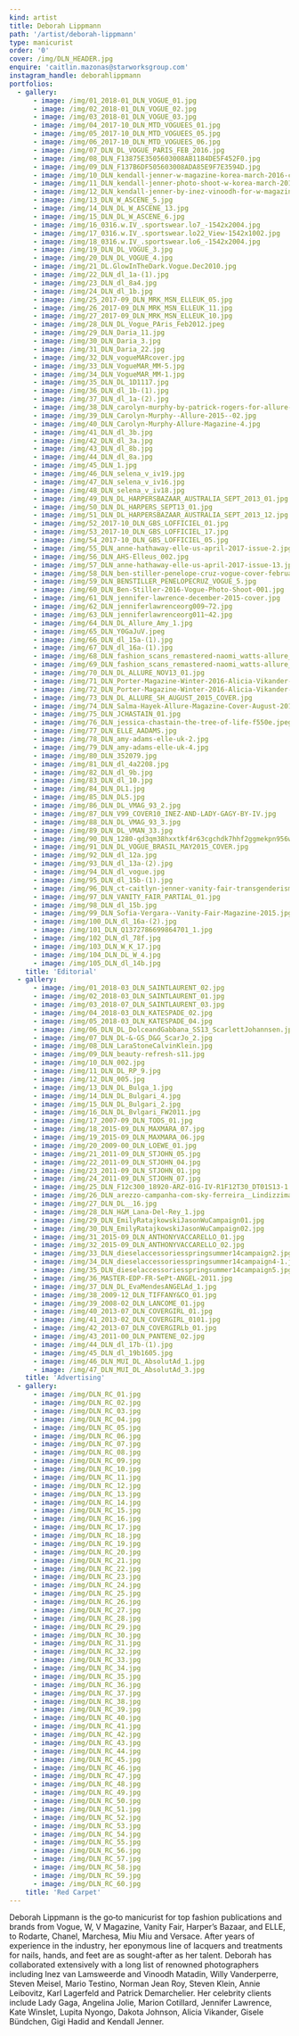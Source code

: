 ```yaml
---
kind: artist
title: Deborah Lippmann
path: '/artist/deborah-lippmann'
type: manicurist
order: '0'
cover: /img/DLN_HEADER.jpg
enquire: 'caitlin.mazonas@starworksgroup.com'
instagram_handle: deborahlippmann
portfolios:
  - gallery:
      - image: /img/01_2018-01_DLN_VOGUE_01.jpg
      - image: /img/02_2018-01_DLN_VOGUE_02.jpg
      - image: /img/03_2018-01_DLN_VOGUE_03.jpg
      - image: /img/04_2017-10_DLN_MTD_VOGUEES_01.jpg
      - image: /img/05_2017-10_DLN_MTD_VOGUEES_05.jpg
      - image: /img/06_2017-10_DLN_MTD_VOGUEES_06.jpg
      - image: /img/07_DLN_DL_VOGUE_PARIS_FEB_2016.jpg
      - image: /img/08_DLN_F13875E3505603008AB1184DE5F452F0.jpg
      - image: /img/09_DLN_F137B6DF505603008ADA85E9F7E3594D.jpg
      - image: /img/10_DLN_kendall-jenner-w-magazine-korea-march-2016-cover-2-(1).jpg
      - image: /img/11_DLN_kendall-jenner-photo-shoot-w-korea-march-2016-7.jpg
      - image: /img/12_DLN_kendall-jenner-by-inez-vinoodh-for-w-magazine-korea-march-2016-issue_5.jpg
      - image: /img/13_DLN_W_ASCENE_5.jpg
      - image: /img/14_DLN_DL_W_ASCENE_13.jpg
      - image: /img/15_DLN_DL_W_ASCENE_6.jpg
      - image: /img/16_0316.w.IV_.sportswear.lo7_-1542x2004.jpg
      - image: /img/17_0316.w.IV_.sportswear.lo22_View-1542x1002.jpg
      - image: /img/18_0316.w.IV_.sportswear.lo6_-1542x2004.jpg
      - image: /img/19_DLN_DL_VOGUE_3.jpg
      - image: /img/20_DLN_DL_VOGUE_4.jpg
      - image: /img/21_DL.GlowInTheDark.Vogue.Dec2010.jpg
      - image: /img/22_DLN_dl_1a-(1).jpg
      - image: /img/23_DLN_dl_8a4.jpg
      - image: /img/24_DLN_dl_1b.jpg
      - image: /img/25_2017-09_DLN_MRK_MSN_ELLEUK_05.jpg
      - image: /img/26_2017-09_DLN_MRK_MSN_ELLEUK_11.jpg
      - image: /img/27_2017-09_DLN_MRK_MSN_ELLEUK_10.jpg
      - image: /img/28_DLN_DL_Vogue_PAris_Feb2012.jpeg
      - image: /img/29_DLN_Daria_11.jpg
      - image: /img/30_DLN_Daria_3.jpg
      - image: /img/31_DLN_Daria_22.jpg
      - image: /img/32_DLN_vogueMARcover.jpg
      - image: /img/33_DLN_VogueMAR_MM-5.jpg
      - image: /img/34_DLN_VogueMAR_MM-1.jpg
      - image: /img/35_DLN_DL_1D1117.jpg
      - image: /img/36_DLN_dl_1b-(1).jpg
      - image: /img/37_DLN_dl_1a-(2).jpg
      - image: /img/38_DLN_carolyn-murphy-by-patrick-rogers-for-allure-magazine-april-2015-3.jpg
      - image: /img/39_DLN_Carolyn-Murphy--Allure-2015--02.jpg
      - image: /img/40_DLN_Carolyn-Murphy-Allure-Magazine-4.jpg
      - image: /img/41_DLN_dl_3b.jpg
      - image: /img/42_DLN_dl_3a.jpg
      - image: /img/43_DLN_dl_8b.jpg
      - image: /img/44_DLN_dl_8a.jpg
      - image: /img/45_DLN_1.jpg
      - image: /img/46_DLN_selena_v_iv19.jpg
      - image: /img/47_DLN_selena_v_iv16.jpg
      - image: /img/48_DLN_selena_v_iv18.jpg
      - image: /img/49_DLN_DL_HARPERSBAZAAR_AUSTRALIA_SEPT_2013_01.jpg
      - image: /img/50_DLN_DL_HARPERS_SEPT13_01.jpg
      - image: /img/51_DLN_DL_HARPERSBAZAAR_AUSTRALIA_SEPT_2013_12.jpg
      - image: /img/52_2017-10_DLN_GBS_LOFFICIEL_01.jpg
      - image: /img/53_2017-10_DLN_GBS_LOFFICIEL_17.jpg
      - image: /img/54_2017-10_DLN_GBS_LOFFICIEL_05.jpg
      - image: /img/55_DLN_anne-hathaway-elle-us-april-2017-issue-2.jpg
      - image: /img/56_DLN_AHS-Elleus_002.jpg
      - image: /img/57_DLN_anne-hathaway-elle-us-april-2017-issue-13.jpg
      - image: /img/58_DLN_ben-stiller-penelope-cruz-vogue-cover-february-2016-zoolander-2-00.jpg
      - image: /img/59_DLN_BENSTILLER_PENELOPECRUZ_VOGUE_5.jpg
      - image: /img/60_DLN_Ben-Stiller-2016-Vogue-Photo-Shoot-001.jpg
      - image: /img/61_DLN_jennifer-lawrence-december-2015-cover.jpg
      - image: /img/62_DLN_jenniferlawrenceorg009~72.jpg
      - image: /img/63_DLN_jenniferlawrenceorg011~42.jpg
      - image: /img/64_DLN_DL_Allure_Amy_1.jpg
      - image: /img/65_DLN_Y0GaJuV.jpeg
      - image: /img/66_DLN_dl_15a-(1).jpg
      - image: /img/67_DLN_dl_16a-(1).jpg
      - image: /img/68_DLN_fashion_scans_remastered-naomi_watts-allure_usa-november_2013-scanned_by_vampirehorde-hq-1.jpg
      - image: /img/69_DLN_fashion_scans_remastered-naomi_watts-allure_usa-.jpg
      - image: /img/70_DLN_DL_ALLURE_NOV13_01.jpg
      - image: /img/71_DLN_Porter-Magazine-Winter-2016-Alicia-Vikander-by-Ryan-McGinley-6.jpg
      - image: /img/72_DLN_Porter-Magazine-Winter-2016-Alicia-Vikander-by-Ryan-McGinley-1.jpg
      - image: /img/73_DLN_DL_ALLURE_SH_AUGUST_2015_COVER.jpg
      - image: /img/74_DLN_Salma-Hayek-Allure-Magazine-Cover-August-2015-1.jpg
      - image: /img/75_DLN_JCHASTAIN_01.jpg
      - image: /img/76_DLN_jessica-chastain-the-tree-of-life-f550e.jpeg
      - image: /img/77_DLN_ELLE_AADAMS.jpg
      - image: /img/78_DLN_amy-adams-elle-uk-2.jpg
      - image: /img/79_DLN_amy-adams-elle-uk-4.jpg
      - image: /img/80_DLN_352079.jpg
      - image: /img/81_DLN_dl_4a2208.jpg
      - image: /img/82_DLN_dl_9b.jpg
      - image: /img/83_DLN_dl_10.jpg
      - image: /img/84_DLN_DL1.jpg
      - image: /img/85_DLN_DL5.jpg
      - image: /img/86_DLN_DL_VMAG_93_2.jpg
      - image: /img/87_DLN_V99_COVER10_INEZ-AND-LADY-GAGY-BY-IV.jpg
      - image: /img/88_DLN_DL_VMAG_93_3.jpg
      - image: /img/89_DLN_DL_VMAN_33.jpg
      - image: /img/90_DLN_1280-qd3qm38hxxtkf4r63cgchdk7hhf2ggmekpn956w7.jpg
      - image: /img/91_DLN_DL_VOGUE_BRASIL_MAY2015_COVER.jpg
      - image: /img/92_DLN_dl_12a.jpg
      - image: /img/93_DLN_dl_13a-(2).jpg
      - image: /img/94_DLN_dl_vogue.jpg
      - image: /img/95_DLN_dl_15b-(1).jpg
      - image: /img/96_DLN_ct-caitlyn-jenner-vanity-fair-transgenderism-p-001.jpg
      - image: /img/97_DLN_VANITY_FAIR_PARTIAL_01.jpg
      - image: /img/98_DLN_dl_15b.jpg
      - image: /img/99_DLN_Sofia-Vergara--Vanity-Fair-Magazine-2015.jpg
      - image: /img/100_DLN_dl_16a-(2).jpg
      - image: /img/101_DLN_Q1372786699864701_1.jpg
      - image: /img/102_DLN_dl_78f.jpg
      - image: /img/103_DLN_W_K_17.jpg
      - image: /img/104_DLN_DL_W_4.jpg
      - image: /img/105_DLN_dl_14b.jpg
    title: 'Editorial'
  - gallery:
      - image: /img/01_2018-03_DLN_SAINTLAURENT_02.jpg
      - image: /img/02_2018-03_DLN_SAINTLAURENT_01.jpg
      - image: /img/03_2018-07_DLN_SAINTLAURENT_03.jpg
      - image: /img/04_2018-03_DLN_KATESPADE_02.jpg
      - image: /img/05_2018-03_DLN_KATESPADE_04.jpg
      - image: /img/06_DLN_DL_DolceandGabbana_SS13_ScarlettJohannsen.jpg
      - image: /img/07_DLN_DL-&-GS_D&G_ScarJo_2.jpg
      - image: /img/08_DLN_LaraStoneCalvinKlein.jpg
      - image: /img/09_DLN_beauty-refresh-s11.jpg
      - image: /img/10_DLN_002.jpg
      - image: /img/11_DLN_DL_RP_9.jpg
      - image: /img/12_DLN_005.jpg
      - image: /img/13_DLN_DL_Bulga_1.jpg
      - image: /img/14_DLN_DL_Bulgari_4.jpg
      - image: /img/15_DLN_DL_Bulgari_2.jpg
      - image: /img/16_DLN_DL_Bvlgari_FW2011.jpg
      - image: /img/17_2007-09_DLN_TODS_01.jpg
      - image: /img/18_2015-09_DLN_MAXMARA_07.jpg
      - image: /img/19_2015-09_DLN_MAXMARA_06.jpg
      - image: /img/20_2009-00_DLN_LOEWE_01.jpg
      - image: /img/21_2011-09_DLN_STJOHN_05.jpg
      - image: /img/22_2011-09_DLN_STJOHN_04.jpg
      - image: /img/23_2011-09_DLN_STJOHN_01.jpg
      - image: /img/24_2011-09_DLN_STJOHN_07.jpg
      - image: /img/25_DLN_F12c300_18920-ARZ-01G-IV-R1F12T30_DT01S13-1.jpg
      - image: /img/26_DLN_arezzo-campanha-com-sky-ferreira__Lindizzima.jpg
      - image: /img/27_DLN_DL__16.jpg
      - image: /img/28_DLN_H&M_Lana-Del-Rey_1.jpg
      - image: /img/29_DLN_EmilyRatajkowskiJasonWuCampaign01.jpg
      - image: /img/30_DLN_EmilyRatajkowskiJasonWuCampaign02.jpg
      - image: /img/31_2015-09_DLN_ANTHONYVACCARELLO_01.jpg
      - image: /img/32_2015-09_DLN_ANTHONYVACCARELLO_02.jpg
      - image: /img/33_DLN_dieselaccessoriesspringsummer14campaign2.jpg
      - image: /img/34_DLN_dieselaccessoriesspringsummer14campaign4-1.jpg
      - image: /img/35_DLN_dieselaccessoriesspringsummer14campaign5.jpg
      - image: /img/36_MASTER-EDP-FR-SePt-ANGEL-2011.jpg
      - image: /img/37_DLN_DL_EvaMendesANGELAd_1.jpg
      - image: /img/38_2009-12_DLN_TIFFANY&CO_01.jpg
      - image: /img/39_2008-02_DLN_LANCOME_01.jpg
      - image: /img/40_2013-07_DLN_COVERGIRL_01.jpg
      - image: /img/41_2013-02_DLN_COVERGIRL_0101.jpg
      - image: /img/42_2013-07_DLN_COVERGIRLb_01.jpg
      - image: /img/43_2011-00_DLN_PANTENE_02.jpg
      - image: /img/44_DLN_dl_17b-(1).jpg
      - image: /img/45_DLN_dl_19b1605.jpg
      - image: /img/46_DLN_MUI_DL_AbsolutAd_1.jpg
      - image: /img/47_DLN_MUI_DL_AbsolutAd_3.jpg
    title: 'Advertising'
  - gallery:
      - image: /img/DLN_RC_01.jpg
      - image: /img/DLN_RC_02.jpg
      - image: /img/DLN_RC_03.jpg
      - image: /img/DLN_RC_04.jpg
      - image: /img/DLN_RC_05.jpg
      - image: /img/DLN_RC_06.jpg
      - image: /img/DLN_RC_07.jpg
      - image: /img/DLN_RC_08.jpg
      - image: /img/DLN_RC_09.jpg
      - image: /img/DLN_RC_10.jpg
      - image: /img/DLN_RC_11.jpg
      - image: /img/DLN_RC_12.jpg
      - image: /img/DLN_RC_13.jpg
      - image: /img/DLN_RC_14.jpg
      - image: /img/DLN_RC_15.jpg
      - image: /img/DLN_RC_16.jpg
      - image: /img/DLN_RC_17.jpg
      - image: /img/DLN_RC_18.jpg
      - image: /img/DLN_RC_19.jpg
      - image: /img/DLN_RC_20.jpg
      - image: /img/DLN_RC_21.jpg
      - image: /img/DLN_RC_22.jpg
      - image: /img/DLN_RC_23.jpg
      - image: /img/DLN_RC_24.jpg
      - image: /img/DLN_RC_25.jpg
      - image: /img/DLN_RC_26.jpg
      - image: /img/DLN_RC_27.jpg
      - image: /img/DLN_RC_28.jpg
      - image: /img/DLN_RC_29.jpg
      - image: /img/DLN_RC_30.jpg
      - image: /img/DLN_RC_31.jpg
      - image: /img/DLN_RC_32.jpg
      - image: /img/DLN_RC_33.jpg
      - image: /img/DLN_RC_34.jpg
      - image: /img/DLN_RC_35.jpg
      - image: /img/DLN_RC_36.jpg
      - image: /img/DLN_RC_37.jpg
      - image: /img/DLN_RC_38.jpg
      - image: /img/DLN_RC_39.jpg
      - image: /img/DLN_RC_40.jpg
      - image: /img/DLN_RC_41.jpg
      - image: /img/DLN_RC_42.jpg
      - image: /img/DLN_RC_43.jpg
      - image: /img/DLN_RC_44.jpg
      - image: /img/DLN_RC_45.jpg
      - image: /img/DLN_RC_46.jpg
      - image: /img/DLN_RC_47.jpg
      - image: /img/DLN_RC_48.jpg
      - image: /img/DLN_RC_49.jpg
      - image: /img/DLN_RC_50.jpg
      - image: /img/DLN_RC_51.jpg
      - image: /img/DLN_RC_52.jpg
      - image: /img/DLN_RC_53.jpg
      - image: /img/DLN_RC_54.jpg
      - image: /img/DLN_RC_55.jpg
      - image: /img/DLN_RC_56.jpg
      - image: /img/DLN_RC_57.jpg
      - image: /img/DLN_RC_58.jpg
      - image: /img/DLN_RC_59.jpg
      - image: /img/DLN_RC_60.jpg
    title: 'Red Carpet'
---
```

Deborah Lippmann is the go‐to manicurist for top fashion publications and brands from Vogue, W, V Magazine, Vanity Fair, Harper’s Bazaar, and ELLE, to Rodarte, Chanel, Marchesa, Miu Miu and Versace. After years of experience in the industry, her eponymous line of lacquers and treatments for nails, hands, and feet are as sought-after as her talent. Deborah has collaborated extensively with a long list of renowned photographers including Inez van Lamsweerde and Vinoodh Matadin, Willy Vanderperre, Steven Meisel, Mario Testino, Norman Jean Roy, Steven Klein, Annie Leibovitz, Karl Lagerfeld and Patrick Demarchelier. Her celebrity clients include Lady Gaga, Angelina Jolie, Marion Cotillard, Jennifer Lawrence, Kate Winslet, Lupita Nyongo, Dakota Johnson, Alicia Vikander, Gisele Bündchen, Gigi Hadid and Kendall Jenner.
